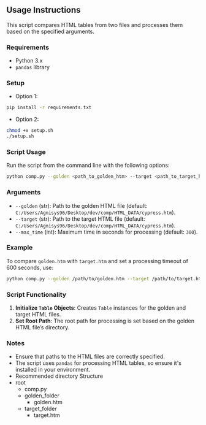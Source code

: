 ## Usage Instructions

This script compares HTML tables from two files and processes them based on the specified arguments.

### Requirements

- Python 3.x
- `pandas` library

### Setup

* Option 1:
```bash 
pip install -r requirements.txt
```
* Option 2:
```bash
chmod +x setup.sh
./setup.sh
```

### Script Usage

Run the script from the command line with the following options:

```bash
python comp.py --golden <path_to_golden_htm> --target <path_to_target_htm> --max_time <max_processing_time>
```

### Arguments

- `--golden` (str): Path to the golden HTML file (default: `C:/Users/Agnisys96/Desktop/dev/comp/HTML_DATA/cypress.htm`).
- `--target` (str): Path to the target HTML file (default: `C:/Users/Agnisys96/Desktop/dev/comp/HTML_DATA/cypress.htm`).
- `--max_time` (int): Maximum time in seconds for processing (default: `300`).

### Example

To compare `golden.htm` with `target.htm` and set a processing timeout of 600 seconds, use:

```bash
python comp.py --golden /path/to/golden.htm --target /path/to/target.htm --max_time 600
```

### Script Functionality

1. **Initialize `Table` Objects**: Creates `Table` instances for the golden and target HTML files.
2. **Set Root Path**: The root path for processing is set based on the golden HTML file’s directory.

### Notes

- Ensure that paths to the HTML files are correctly specified.
- The script uses `pandas` for processing HTML tables, so ensure it's installed in your environment.
- Recommended directory Structure
- root
  - comp.py
  - golden_folder
    - golden.htm
  - target_folder
    - target.htm
